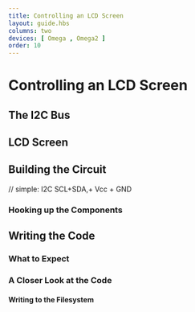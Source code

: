```yaml
---
title: Controlling an LCD Screen
layout: guide.hbs
columns: two
devices: [ Omega , Omega2 ]
order: 10
---
```


# Controlling an LCD Screen


<!-- {{!insert 'i2c'}} -->
## The I2C Bus



<!-- {{!insert 'lcd-screen'}} -->
## LCD Screen



## Building the Circuit

// simple: I2C SCL+SDA,+ Vcc + GND

### Hooking up the Components



## Writing the Code

### What to Expect


### A Closer Look at the Code

#### Writing to the Filesystem
